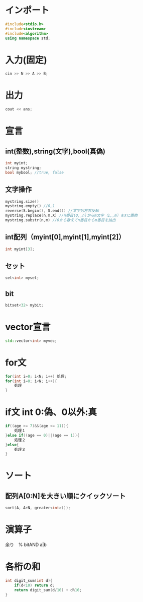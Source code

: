 #  インポート
```cpp
#include<stdio.h>
#include<iostream>
#include<algorithm>
using namespace std;
```

#  入力(固定)
```cpp
cin >> N >> A >> B;
```
#  出力
```cpp
cout << ans;
```
#  宣言
##  int(整数),string(文字),bool(真偽)
```cpp
int myint;
string mystring;
bool mybool; //true, false
```
##  文字操作
```cpp
mystring.size()
mystring.empty() //0,1
reverse(S.begin(), S.end()) //文字列左右反転
mystring.replace(n,m,X) //n番目(0,,n)からm文字（1,,m）をXに置換
mystring.substr(n,m) //0から数えてn番目からm番目を抽出
```
##  int配列（myint[0],myint[1],myint[2]）
```cpp
int myint[3];
```
##  セット
```cpp
set<int> myset;
```
##  bit
```cpp
bitset<32> mybit;
```

#  vector宣言
```cpp
std::vector<int> myvec;
```

#  for文
```cpp
for(int i=0; i<N; i++) 処理;
for(int i=0; i<N; i++){
    処理
}
```

# if文 int 0:偽、0以外:真
```cpp
if((age >= 7)&&(age <= 11)){
    処理１
}else if((age == 0)||(age == 1)){
    処理２
}else{
    処理３
}
```
# ソート
## 配列A[0:N]を大きい順にクイックソート
```cpp
sort(A, A+N, greater<int>());
```
# 演算子
余り　%
bitAND a|b

# 各桁の和
```cpp
int digit_sum(int d){
    if(d<10) return d;
    return digit_sum(d/10) + d%10;
}
```